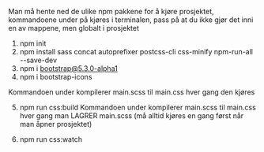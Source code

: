 Man må hente ned de ulike npm pakkene for å kjøre prosjektet,
kommandoene under på kjøres i terminalen, pass på at du ikke gjør det inni en av mappene, men globalt i prosjektet 

1. npm init
2. npm install sass concat autoprefixer postcss-cli css-minify npm-run-all --save-dev
3. npm i bootstrap@5.3.0-alpha1
4. npm i bootstrap-icons

Kommandoen under kompilerer main.scss til main.css hver gang den kjøres

5. npm run css:build 
Kommandoen under kompilerer main.scss til main.css hver gang man LAGRER main.scss (må alltid kjøres en gang først når man åpner prosjektet)

6. npm run css:watch
